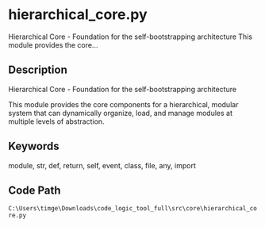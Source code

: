 # hierarchical_core.py

Hierarchical Core - Foundation for the self-bootstrapping architecture This module provides the core...

## Description

Hierarchical Core - Foundation for the self-bootstrapping architecture

This module provides the core components for a hierarchical, modular system
that can dynamically organize, load, and manage modules at multiple levels
of abstraction.

## Keywords

module, str, def, return, self, event, class, file, any, import

## Code Path

`C:\Users\timge\Downloads\code_logic_tool_full\src\core\hierarchical_core.py`

